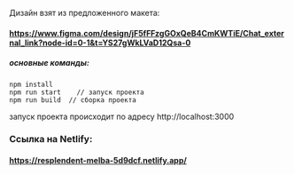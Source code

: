 Дизайн взят из предложенного макета:
#### https://www.figma.com/design/jF5fFFzgGOxQeB4CmKWTiE/Chat_external_link?node-id=0-1&t=YS27gWkLVaD12Qsa-0

##### основные команды:
``` 
npm install
npm run start    // запуск проекта
npm run build  // сборка проекта
```
запуск проекта происходит по адресу http://localhost:3000

### Ссылка на Netlify:

#### https://resplendent-melba-5d9dcf.netlify.app/
